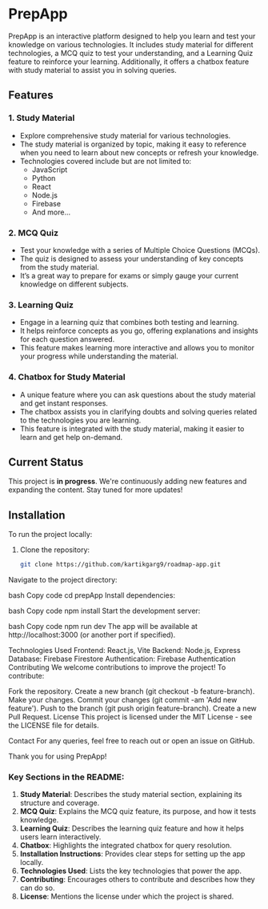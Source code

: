 # PrepApp

PrepApp is an interactive platform designed to help you learn and test your knowledge on various technologies. It includes study material for different technologies, a MCQ quiz to test your understanding, and a Learning Quiz feature to reinforce your learning. Additionally, it offers a chatbox feature with study material to assist you in solving queries.

## Features

### 1. **Study Material**
- Explore comprehensive study material for various technologies.
- The study material is organized by topic, making it easy to reference when you need to learn about new concepts or refresh your knowledge.
- Technologies covered include but are not limited to:
  - JavaScript
  - Python
  - React
  - Node.js
  - Firebase
  - And more...

### 2. **MCQ Quiz**
- Test your knowledge with a series of Multiple Choice Questions (MCQs).
- The quiz is designed to assess your understanding of key concepts from the study material.
- It’s a great way to prepare for exams or simply gauge your current knowledge on different subjects.

### 3. **Learning Quiz**
- Engage in a learning quiz that combines both testing and learning.
- It helps reinforce concepts as you go, offering explanations and insights for each question answered.
- This feature makes learning more interactive and allows you to monitor your progress while understanding the material.

### 4. **Chatbox for Study Material**
- A unique feature where you can ask questions about the study material and get instant responses.
- The chatbox assists you in clarifying doubts and solving queries related to the technologies you are learning.
- This feature is integrated with the study material, making it easier to learn and get help on-demand.

## Current Status
This project is **in progress**. We're continuously adding new features and expanding the content. Stay tuned for more updates!

## Installation

To run the project locally:

1. Clone the repository:
   ```bash
   git clone https://github.com/kartikgarg9/roadmap-app.git
Navigate to the project directory:

bash
Copy code
cd prepApp
Install dependencies:

bash
Copy code
npm install
Start the development server:

bash
Copy code
npm run dev
The app will be available at http://localhost:3000 (or another port if specified).

Technologies Used
Frontend: React.js, Vite
Backend: Node.js, Express
Database: Firebase Firestore
Authentication: Firebase Authentication
Contributing
We welcome contributions to improve the project! To contribute:

Fork the repository.
Create a new branch (git checkout -b feature-branch).
Make your changes.
Commit your changes (git commit -am 'Add new feature').
Push to the branch (git push origin feature-branch).
Create a new Pull Request.
License
This project is licensed under the MIT License - see the LICENSE file for details.

Contact
For any queries, feel free to reach out or open an issue on GitHub.

Thank you for using PrepApp!


### Key Sections in the README:
1. **Study Material**: Describes the study material section, explaining its structure and coverage.
2. **MCQ Quiz**: Explains the MCQ quiz feature, its purpose, and how it tests knowledge.
3. **Learning Quiz**: Describes the learning quiz feature and how it helps users learn interactively.
4. **Chatbox**: Highlights the integrated chatbox for query resolution.
5. **Installation Instructions**: Provides clear steps for setting up the app locally.
6. **Technologies Used**: Lists the key technologies that power the app.
7. **Contributing**: Encourages others to contribute and describes how they can do so.
8. **License**: Mentions the license under which the project is shared.

